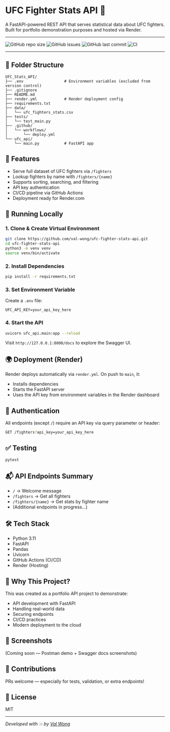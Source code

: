 # UFC Fighter Stats API 👊

A FastAPI-powered REST API that serves statistical data about UFC fighters. Built for portfolio demonstration purposes and hosted via Render.

---

![GitHub repo size](https://img.shields.io/github/repo-size/val-wong/ufc-fighter-stats-api)
![GitHub issues](https://img.shields.io/github/issues/val-wong/ufc-fighter-stats-api)
![GitHub last commit](https://img.shields.io/github/last-commit/val-wong/ufc-fighter-stats-api)
![CI](https://github.com/val-wong/ufc-fighter-stats-api/actions/workflows/deploy.yml/badge.svg)

---

## 📁 Folder Structure

```
UFC_Stats_API/
├── .env                  # Environment variables (excluded from version control)
├── .gitignore
├── README.md
├── render.yml            # Render deployment config
├── requirements.txt
├── data/
│   └── ufc_fighters_stats.csv
├── tests/
│   └── test_main.py
├── .github/
│   └── workflows/
│       └── deploy.yml
└── ufc_api/
    └── main.py           # FastAPI app
```

## 🚀 Features

- Serve full dataset of UFC fighters via `/fighters`
- Lookup fighters by name with `/fighters/{name}`
- Supports sorting, searching, and filtering
- API key authentication
- CI/CD pipeline via GitHub Actions
- Deployment ready for Render.com

## 🧪 Running Locally

### 1. Clone & Create Virtual Environment
```bash
git clone https://github.com/val-wong/ufc-fighter-stats-api.git
cd ufc-fighter-stats-api
python3 -m venv venv
source venv/bin/activate
```

### 2. Install Dependencies
```bash
pip install -r requirements.txt
```

### 3. Set Environment Variable
Create a `.env` file:
```
UFC_API_KEY=your_api_key_here
```

### 4. Start the API
```bash
uvicorn ufc_api.main:app --reload
```

Visit `http://127.0.0.1:8000/docs` to explore the Swagger UI.

## 🌍 Deployment (Render)
Render deploys automatically via `render.yml`. On push to `main`, it:

- Installs dependencies
- Starts the FastAPI server
- Uses the API key from environment variables in the Render dashboard

## 🔐 Authentication
All endpoints (except `/`) require an API key via query parameter or header:
```bash
GET /fighters?api_key=your_api_key_here
```

## ✅ Testing
```bash
pytest
```

## 📬 API Endpoints Summary
- `/` → Welcome message
- `/fighters` → Get all fighters
- `/fighters/{name}` → Get stats by fighter name
- (Additional endpoints in progress...)

## 🛠 Tech Stack
- Python 3.11
- FastAPI
- Pandas
- Uvicorn
- GitHub Actions (CI/CD)
- Render (Hosting)

## 🧠 Why This Project?
This was created as a portfolio API project to demonstrate:
- API development with FastAPI
- Handling real-world data
- Securing endpoints
- CI/CD practices
- Modern deployment to the cloud

## 📸 Screenshots
(Coming soon — Postman demo + Swagger docs screenshots)

## 🙌 Contributions
PRs welcome — especially for tests, validation, or extra endpoints!

## 📄 License
MIT

---

_Developed with 💥 by [Val Wong](https://github.com/val-wong)_
